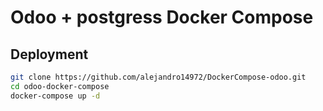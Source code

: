 # Odoo + postgress Docker Compose

## Deployment
```bash
git clone https://github.com/alejandro14972/DockerCompose-odoo.git
cd odoo-docker-compose
docker-compose up -d
```
